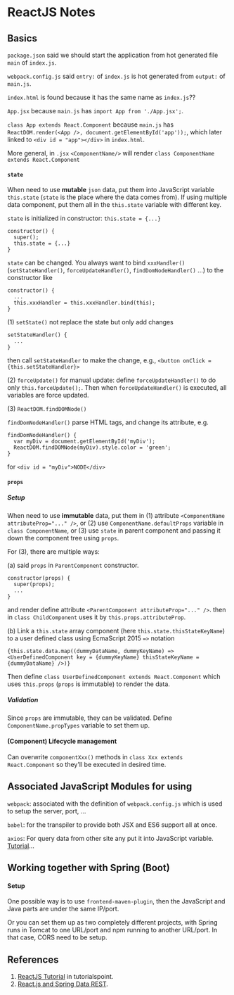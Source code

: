 # ReactJS Notes

## Basics

`package.json` said we should start the application from hot generated file `main` of `index.js`.

`webpack.config.js` said `entry:` of `index.js` is hot generated from `output:` of `main.js`.

`index.html` is found because it has the same name as `index.js`??

`App.jsx` because `main.js` has `import App from './App.jsx';`.

`class App extends React.Component` because `main.js` has `ReactDOM.render(<App />, document.getElementById('app'));`, which later linked to `<div id = "app"></div>` in `index.html`.

More general, in `.jsx` `<ComponentName/>` will render `class ComponentName extends React.Component`

#### `state`

When need to use **mutable** `json` data, put them into JavaScript variable `this.state` (`state` is the place where the data comes from). If using multiple data component, put them all in the `this.state` variable with different key.

`state` is initialized in constructor: `this.state = {...}`

```
constructor() {
  super();
  this.state = {...}
}
```

`state` can be changed. You always want to bind `xxxHandler()` (`setStateHandler()`, `forceUpdateHandler()`, `findDomNodeHandler()` ...) to the constructor like

```
constructor() {
  ...
  this.xxxHandler = this.xxxHandler.bind(this);
}
```

(1) `setState()` not replace the state but only add changes

```
setStateHandler() {
  ...
}
```

then call `setStateHandler` to make the change, e.g., `<button onClick = {this.setStateHandler}>`

(2) `forceUpdate()` for manual update: define `forceUpdateHandler()` to do only `this.forceUpdate();`. Then when `forceUpdateHandler()` is executed, all variables are force updated.

(3) `ReactDOM.findDOMNode()`

`findDomNodeHandler()` parse HTML tags, and change its attribute, e.g.

```
findDomNodeHandler() {
  var myDiv = document.getElementById('myDiv');
  ReactDOM.findDOMNode(myDiv).style.color = 'green';
}
```

for `<div id = "myDiv">NODE</div>`

#### `props`

##### Setup

When need to use **immutable** data, put them in (1) attribute `<ComponentName attributeProp="..." />`, or (2) use `ComponentName.defaultProps` variable in `class ComponentName`, or (3) use `state` in parent component and passing it down the component tree using `props`.

For (3), there are multiple ways:

(a) said `props` in `ParentComponent` constructor.

```
constructor(props) {
  super(props);
  ...
}
```

and render define attribute `<ParentComponent attributeProp="..." />`. then in `class ChildComponent` uses it by `this.props.attributeProp`.

(b) Link a `this.state` array component (here `this.state.thisStateKeyName`) to a user defined class using EcmaScript 2015 `=>` notation

```
{this.state.data.map((dummyDataName, dummyKeyName) => <UserDefinedComponent key = {dummyKeyName} thisStateKeyName = {dummyDataName} />)}
```

Then define `class UserDefinedComponent extends React.Component` which uses `this.props` (`props` is immutable) to render the data.

##### Validation

Since `props` are immutable, they can be validated. Define `ComponentName.propTypes` variable to set them up.

#### (Component) Lifecycle management

Can overwrite `componentXxx()` methods in `class Xxx extends React.Component` so they'll be executed in desired time.

## Associated JavaScript Modules for using

`webpack`: associated with the definition of `webpack.config.js` which is used to setup the server, port, ...

`babel`: for the transpiler to provide both JSX and ES6 support all at once.

`axios`: For query data from other site any put it into JavaScript variable. [Tutorial](https://github.com/axios/axios)...

## Working together with Spring (Boot)

#### Setup

One possible way is to use `frontend-maven-plugin`, then the JavaScript and Java parts are under the same IP/port.

Or you can set them up as two completely different projects, with Spring runs in Tomcat to one URL/port and npm running to another URL/port. In that case, CORS need to be setup.

## References

1. [ReactJS Tutorial](https://www.tutorialspoint.com/reactjs/) in tutorialspoint.
1. [React.js and Spring Data REST](https://spring.io/guides/tutorials/react-and-spring-data-rest/).

